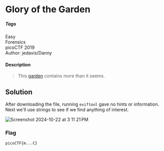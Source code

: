 # Glory of the Garden
##### Tags
Easy\
Forensics\
picoCTF 2019\
Author: jedavis/Danny
#### Description
> This [garden](https://jupiter.challenges.picoctf.org/static/43c4743b3946f427e883f6b286f47467/garden.jpg) contains more than it seems.
## Solution
After downloading the file, running `exiftool` gave no hints or information.  Next we'll use strings to see if we find anything of interest.  

![Screenshot 2024-10-22 at 3 11 21 PM](https://github.com/user-attachments/assets/8f68a1d8-a699-4a9f-b8a2-1e13aebdcde8)

### Flag
`picoCTF{m...C}`
